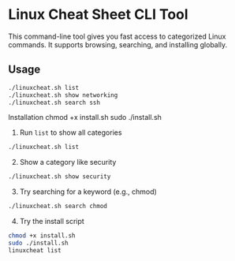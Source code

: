 # Linux Cheat Sheet CLI Tool

This command-line tool gives you fast access to categorized Linux commands. It supports browsing, searching, and installing globally.

## Usage

```bash
./linuxcheat.sh list
./linuxcheat.sh show networking
./linuxcheat.sh search ssh
```
Installation
chmod +x install.sh
sudo ./install.sh
1. Run `list` to show all categories
```bash
./linuxcheat.sh list
```
2. Show a category like security
```bash
./linuxcheat.sh show security
```
3. Try searching for a keyword (e.g., chmod)
```bash
./linuxcheat.sh search chmod
```
4. Try the install script
```bash
chmod +x install.sh
sudo ./install.sh
linuxcheat list
```